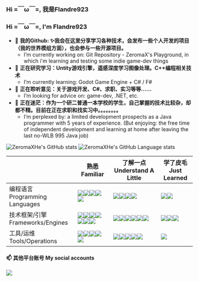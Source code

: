 ### Hi =￣ω￣=, 我是Flandre923
### Hi =￣ω￣=, I'm Flandre923

- 🔭 **我的Github: ✨我会在这里分享学习各种技术，会发布一些个人开发的项目（我的世界模组方面），也会参与一些开源项目。**
  - I’m currently working on: Git Repository - ZeromaX's Playground, in which i'm learning and testing some indie game-dev things
- 🌱 **正在研究学习：Untity游戏引擎，遥感深度学习图像处理。C++编程相关技术**
  - I’m currently learning: Godot Game Engine + C# / F#
- 👯 **正在聆听意见：关于游戏开发、C#、求职、实习等等……**
  - I’m looking for advice on: game-dev, .NET, etc.
- 🤔 **正在迷茫：作为一个研二普通一本学校的学生，自己掌握的技术比较杂，却都不精。目前在正在求职和找实习中。。。。。。。。**
  - I’m perplexed by: a limited development prospects as a Java programmer with 5 years of experience. (But enjoying: the free time of independent development and learning at home after leaving the last no-WLB 995 Java job)

![ZeromaXHe's GitHub stats](https://github-readme-stats.vercel.app/api?username=ZeromaXHe&show_icons=true&include_all_commits=true&line_height=21&locale=cn) ![ZeromaXHe's GitHub Language stats](https://github-readme-stats.vercel.app/api/top-langs?username=ZeromaXHe&layout=compact&locale=cn&hide=HTML,JavaScript)

|                                    | 熟悉<br/>Familiar                                            | 了解一点<br/>Understand A Little                                 | 学了皮毛<br/> Just Learned                                  |
| ---------------------------------- | ------------------------------------------------------------ | ------------------------------------------------------------ | ------------------------------------------------------------ |
| 编程语言<br/>Programming Languages | <img src="https://img.shields.io/badge/-Java-darkred?style=flat-square&logo=Oracle"/><img src="https://img.shields.io/badge/-Scala-red?style=flat-square&logo=Scala"/><img src="https://img.shields.io/badge/-F%23-royalblue?style=flat-square&logo=F%23"/><img src="https://img.shields.io/badge/-C%23-darkviolet?style=flat-square&logo=dotnet"/><img src="https://img.shields.io/badge/-GDScript-lightblue?style=flat-square&logo=godotengine"/> | <img src="https://img.shields.io/badge/-Kotlin-purple?style=flat-square&logo=kotlin"/><img src="https://img.shields.io/badge/-Python3-blue?style=flat-square&logo=Python"/><img src="https://img.shields.io/badge/-C%2B%2B-darkorchid?style=flat-square&logo=cplusplus"/><img src="https://img.shields.io/badge/-Haskell-dimgray?style=flat-square&logo=Haskell"/> | <img src="https://img.shields.io/badge/-Shell-powderblue?style=flat-square&logo=PowerShell"/><img src="https://img.shields.io/badge/-JavaScript-yellow?style=flat-square&logo=JavaScript"/> |
| 技术框架/引擎<br/>Frameworks/Engines | <img src="https://img.shields.io/badge/-MySQL-cornflowerblue?style=flat-square&logo=MySQL"/><img src="https://img.shields.io/badge/-Redis-darkred?style=flat-square&logo=Redis"/><img src="https://img.shields.io/badge/-Spring-darkseagreen?style=flat-square&logo=Spring"/><img src="https://img.shields.io/badge/-Spring%20Boot-green?style=flat-square&logo=Spring%20Boot"/><img src="https://img.shields.io/badge/-Zookeeper-darkslategray?style=flat-square"/><img src="https://img.shields.io/badge/-Tomcat-yellow?style=flat-square&logo=Apache%20Tomcat"/><img src="https://img.shields.io/badge/-Godot-lightblue?style=flat-square&logo=godotengine"/> | <img src="https://img.shields.io/badge/-Kafka-grey?style=flat-square&logo=Apache%20Kafka"/><img src="https://img.shields.io/badge/-RabbitMQ-red?style=flat-square&logo=RabbitMQ"/><img src="https://img.shields.io/badge/-Mongo%20DB-seagreen?style=flat-square&logo=MongoDB"/><img src="https://img.shields.io/badge/-Spring%20Cloud%20Netflix-limegreen?style=flat-square&logo=Netflix"/><img src="https://img.shields.io/badge/-Spring%20Cloud%20Alibaba-mediumseagreen?style=flat-square&logo=Alibaba%20Cloud"/><img src="https://img.shields.io/badge/-Elasticsearch-skyblue?style=flat-square&logo=Elasticsearch"/> | <img src="https://img.shields.io/badge/-Unity-slategray?style=flat-square&logo=Unity"/><img src="https://img.shields.io/badge/-LibGDX-red?style=flat-square"/><img src="https://img.shields.io/badge/-FXGL-darkred?style=flat-square"/> |
| 工具/运维<br/> Tools/Operations      | <img src="https://img.shields.io/badge/-Maven-blue?style=flat-square&logo=Apache%20Maven"/><img src="https://img.shields.io/badge/-Git-red?style=flat-square&logo=Git"/><img src="https://img.shields.io/badge/-IntelliJ%20IDEA-blueviolet?style=flat-square&logo=IntelliJ%20IDEA"/><img src="https://img.shields.io/badge/-Rider-purple?style=flat-square&logo=Rider"/><img src="https://img.shields.io/badge/-Markdown-black?style=flat-square&logo=Markdown"/> | <img src="https://img.shields.io/badge/-LaTeX-teal?style=flat-square&logo=LaTeX"/><img src="https://img.shields.io/badge/-Jenkins-darkred?style=flat-square&logo=Jenkins"/><img src="https://img.shields.io/badge/-NginX-forestgreen?style=flat-square&logo=nginx"/><img src="https://img.shields.io/badge/-Docker-blue?style=flat-square&logo=Docker"/><img src="https://img.shields.io/badge/-Kubernetes-darkblue?style=flat-square&logo=Kubernetes"/> | <img src="https://img.shields.io/badge/-Gradle-darkgreen?style=flat-square&logo=Gradle"/> |


#### 📫 其他平台账号 My social accounts
<a href="https://space.bilibili.com/4550069">
  <img src="https://img.shields.io/badge/Bilibili-ZeromaX%E8%A8%B8-lightblue?style=flat-square&logo=Bilibili"/>
</a>



<!--
**ZeromaXHe/ZeromaXHe** is a ✨ _special_ ✨ repository because its `README.md` (this file) appears on your GitHub profile.

Here are some ideas to get you started:

- 🔭 I’m currently working on ...
- 🌱 I’m currently learning ...
- 👯 I’m looking to collaborate on ...
- 🤔 I’m looking for help with ...
- 💬 Ask me about ...
- 📫 How to reach me: ...
- 😄 Pronouns: ...
- ⚡ Fun fact: ...
-->
